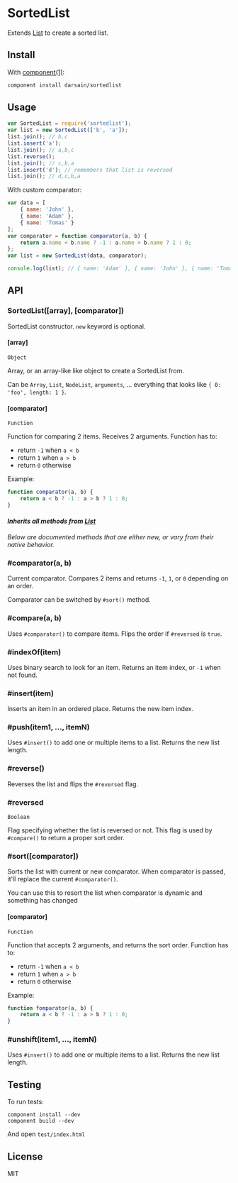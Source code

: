 # SortedList

Extends [List](https://github.com/darsain/list) to create a sorted list.

## Install

With [component(1)](https://github.com/component/component):

```bash
component install darsain/sortedlist
```

## Usage

```js
var SortedList = require('sortedlist');
var list = new SortedList(['b', 'a']);
list.join(); // b,c
list.insert('a');
list.join(); // a,b,c
list.reverse();
list.join(); // c,b,a
list.insert('d'); // remembers that list is reversed
list.join(); // d,c,b,a
```

With custom comparator:

```js
var data = [
	{ name: 'John' },
	{ name: 'Adam' },
	{ name: 'Tomas' }
];
var comparator = function comparator(a, b) {
	return a.name < b.name ? -1 : a.name > b.name ? 1 : 0;
};
var list = new SortedList(data, comparator);

console.log(list); // { name: 'Adam' }, { name: 'John' }, { name: 'Tomas' }
```

## API

### SortedList([array], [comparator])

SortedList constructor. `new` keyword is optional.

#### [array]

`Object`

Array, or an array-like like object to create a SortedList from.

Can be `Array`, `List`, `NodeList`, `arguments`, ... everything that looks like `{ 0: 'foo', length: 1 }`.

#### [comparator]

`Function`

Function for comparing 2 items. Receives 2 arguments. Function has to:

- return `-1` when `a < b`
- return `1` when `a > b`
- return `0` otherwise

Example:

```js
function comparator(a, b) {
	return a < b ? -1 : a > b ? 1 : 0;
}
```

#### *Inherits all methods from [List](https://github.com/darsain/list)*

*Below are documented methods that are either new, or vary from their native behavior.*

### #comparator(a, b)

Current comparator. Compares 2 items and returns `-1`, `1`, or `0` depending on an order.

Comparator can be switched by `#sort()` method.

### #compare(a, b)

Uses `#comparator()` to compare items. Flips the order if `#reversed` is `true`.

### #indexOf(item)

Uses binary search to look for an item. Returns an item index, or `-1` when not found.

### #insert(item)

Inserts an item in an ordered place. Returns the new item index.

### #push(item1, ..., itemN)

Uses `#insert()` to add one or multiple items to a list. Returns the new list length.

### #reverse()

Reverses the list and flips the `#reversed` flag.

### #reversed

`Boolean`

Flag specifying whether the list is reversed or not. This flag is used by `#compare()` to return a proper sort order.

### #sort([comparator])

Sorts the list with current or new comparator. When comparator is passed, it'll replace the current `#comparator()`.

You can use this to resort the list when comparator is dynamic and something has changed

#### [comparator]

`Function`

Function that accepts 2 arguments, and returns the sort order. Function has to:

- return `-1` when `a < b`
- return `1` when `a > b`
- return `0` otherwise

Example:

```js
function fomparator(a, b) {
	return a < b ? -1 : a > b ? 1 : 0;
}
```

### #unshift(item1, ..., itemN)

Uses `#insert()` to add one or multiple items to a list. Returns the new list length.

## Testing

To run tests:

```
component install --dev
component build --dev
```

And open `test/index.html`

## License

MIT